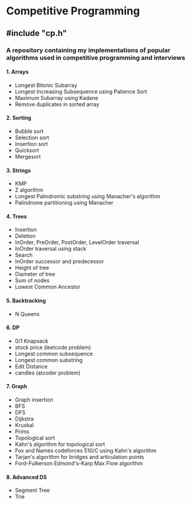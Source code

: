 # Competitive Programming

## #include "cp.h"

### A repository containing my implementations of popular algorithms used in competitive programming and interviews

#### 1. Arrays

- Longest Bitonic Subarray
- Longest Increasing Subsequence using Patience Sort
- Maximum Subarray using Kadane
- Remove duplicates in sorted array

#### 2. Sorting

- Bubble sort
- Selection sort
- Insertion sort
- Quicksort
- Mergesort

#### 3. Strings

- KMP
- Z algorithm
- Longest Palindromic substring using Manacher's algorithm
- Palindrome partitioning using Manacher

#### 4. Trees

- Insertion
- Deletion
- InOrder, PreOrder, PostOrder, LevelOrder traversal
- InOrder traversal using stack
- Search
- InOrder successor and predecessor
- Height of tree
- Diameter of tree
- Sum of nodes
- Lowest Common Ancestor

#### 5. Backtracking

- N Queens
  
#### 6. DP

- 0/1 Knapsack
- stock price (leetcode problem)
- Longest common subsequence
- Longest common substring
- Edit Distance
- candles (atcoder problem)

#### 7. Graph

- Graph insertion
- BFS
- DFS
- Dijkstra
- Kruskal
- Prims
- Topological sort
- Kahn's algorithm for topological sort
- Fox and Names codeforces 510/C using Kahn's algorithm
- Tarjan's algorithm for bridges and articulation points
- Ford-Fulkerson Edmond's-Karp Max Flow algorithm

#### 8. Advanced DS
- Segment Tree
- Trie
  